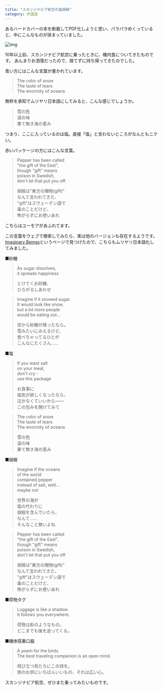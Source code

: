 ```yaml
---
title: "スカンジナビア航空の塩胡椒"
category: 外国語
---
```


あるハードカバーの本を断裁してPDF化しようと思い、パラパラめくっていると、中にこんなものが挟まっていました。

![img](img/20120115-001.jpg)

10年以上前、スカンジナビア航空に乗ったときに、機内食についてきたものです。
あんまりお洒落だったので、捨てずに持ち帰ってきたのでした。

青い方にはこんな言葉が書かれています。

> The color of snow  
> The taste of tears  
> The enormity of oceans  

無粋を承知でムリヤリ日本語にしてみると、こんな感じでしょうか。

> 雪の色  
> 涙の味  
> 果て無き海の恵み  

つまり、ここに入っているのは塩。直接「塩」と言わないところがなんともニクい。

赤いパッケージの方にはこんな言葉。

> Pepper has been called  
> "the gift of the East",  
> though "gift" means  
> poison in Swedish,  
> don't let that put you off  
>  
> 胡椒は"東方の賜物(gift)"  
> なんて言われてきた、  
> "gift"はスウェーデン語で  
> 毒のことだけど、  
> 怖がらずにお使いあれ  

こちらはユーモアがあふれてます。

この言葉をウェブで検索してみたら、実は他のバージョンも存在するようです。
[Imaginary Beings](http://imaginarybeings.com/wordpress/?p=21)というページで見つけたので、こちらもムリヤリ日本語化してみました。

■砂糖

> As sugar dissolves,  
> it spreads happiness  
>  
> とけてくお砂糖、  
> ひろがるしあわせ  

> Imagine if it snowed sugar.  
> It would look like snow,  
> but a lot more people  
> would be eating out...  
>  
> 空から砂糖が降ったなら。  
> 雪みたいにみえるけど、  
> 食べちゃってるひとが  
> こんなにたくさん……  

■塩

> If you want salt  
> on your meal,  
> don't cry -  
> use this package  
>  
> お食事に  
> 塩気が欲しくなったなら、  
> 泣かなくていいから――  
> この包みを開けてみて  

> The color of snow  
> The taste of tears  
> The enormity of oceans  
>  
> 雪の色  
> 涙の味  
> 果て無き海の恵み  

■胡椒

> Imagine if the oceans  
> of the world  
> contained pepper  
> instead of salt, well...  
> maybe not  
>  
> 世界の海が  
> 塩の代わりに  
> 胡椒を含んでいたら、  
> なんて……  
> そんなこと無いよね  

> Pepper has been called  
> "the gift of the East",  
> though "gift" means  
> poison in Swedish,  
> don't let that put you off  
>  
> 胡椒は"東方の賜物(gift)"  
> なんて言われてきた、  
> "gift"はスウェーデン語で  
> 毒のことだけど、  
> 怖がらずにお使いあれ  

■荷物タグ

> Luggage is like a shadow.  
> It follows you everywhere.  
>  
> 荷物は影のようなもの。  
> どこまでも後を追ってくる。  

■機体搭乗口脇

> A poem for the birds.  
> The best traveling companion is an open mind.  
>  
> 飛び立つ鳥たちにこの詩を。  
> 旅のお供にいちばんいいもの、それは広い心。  

スカンジナビア航空、ぜひまた乗ってみたいものです。
